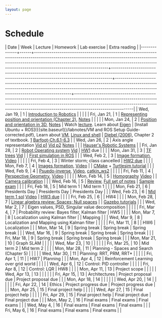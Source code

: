 ```yaml
---
layout: page
---
```

# Schedule

| Date         | Week | Lecture                                                                                                                                                                                                                                                                        | Homework                                                                                                                                                   | Lab exercise                                                                                                                                                                                                      | Extra reading                                                                                                                                                                                                                                                          |
|--------------+------+--------------------------------------------------------------------------------------------------------------------------------------------------------------------------------------------------------------------------------------------------------------------------------+------------------------------------------------------------------------------------------------------------------------------------------------------------+-------------------------------------------------------------------------------------------------------------------------------------------------------------------------------------------------------------------+------------------------------------------------------------------------------------------------------------------------------------------------------------------------------------------------------------------------------------------------------------------------|
| Wed, Jan 19, |    1 | [Introduction to Robotics]({{site.baseurl}}/slides/01-19-intro-to-robotics.html)                                                                                                                                                                                               |                                                                                                                                                            |                                                                                                                                                                                                                   |                                                                                                                                                                                                                                                                        |
| Fri, Jan 21, |    1 | [Representing position and orientation (Chapter 2)](https://drive.google.com/file/d/1-zbVbARtWxv-rtyrPm0-eUjj6bTp3UHN/view?usp=sharing), [Notes]({{site.baseurl}}/slides/01-21-coordinate-transformations-2D.pdf)                                                              |                                                                                                                                                            |                                                                                                                                                                                                                   |                                                                                                                                                                                                                                                                        |
| Mon, Jan 24, |    2 | [Position and orientation in 3D](https://drive.google.com/file/d/1NyJizoUiL2rYIY68DqhTMQzx-iDp1UHS/view?usp=sharing), [Notes]({{site.baseurl}}/slides/01-24-coordinate-transformations.pdf)                                                                                    | Watch [lecture](https://drive.google.com/file/d/1NyJizoUiL2rYIY68DqhTMQzx-iDp1UHS/view?usp=sharing). Learn about [Eigen](https://eigen.tuxfamily.org/dox/) | [Install Ubuntu + ROS]({{site.baseurl}}/labnotes/VM and ROS Setup Guide-corrected.pdf), Learn about [VM](https://www.virtualbox.org/manual/), [Linux and shell](https://missing.csail.mit.edu/2020/course-shell/) | [Diebel (2006)](https://www.astro.rug.nl/software/kapteyn-beta/_downloads/attitude.pdf), Chapter 2 of textbook. [1](https://natanaso.github.io/ece276a2021/ref/ECE276A_6_Rotations.pdf) [Barfoot-Ch.6.1-6.3](http://asrl.utias.utoronto.ca/~tdb/bib/barfoot_ser17.pdf) |
| Wed, Jan 26, |    2 | Axis angle representation [Vid p1](https://drive.google.com/file/d/1p-kiNmQEA0zEEz5css-Mtwo2OlQrXtQx/view?usp=sharing) [Vid p2](https://drive.google.com/file/d/1_Z6z9Zf4PqZods50yGVtwXWb1uiHaoSd/view?usp=sharing) [Notes]({{site.baseurl}}/slides/01-26-axis-angle.pdf)      |                                                                                                                                                            |                                                                                                                                                                                                                   | [Hauser's Robotic Systems](http://motion.pratt.duke.edu/RoboticSystems/3DRotations.html)                                                                                                                                                                               |
| Fri, Jan 28, |    2 | [Robot Operating system]({{site.baseurl}}/slides/01-28-ros-intro.html) [Vid](https://drive.google.com/file/d/11RT_oRep8qpHEPG20h3lN1FtvmXhwA2Z/view?usp=sharing)                                                                                                               | [HW1]({{site.baseurl}}/hw/hw1/hw1.pdf) due                                                                                                                 |                                                                                                                                                                                                                   |                                                                                                                                                                                                                                                                        |
| Mon, Jan 31, |    3 | [TF trees]({{site.baseurl}}/slides/01-31-tf-trees.html) [Vid](https://drive.google.com/file/d/1E_RLQXXK7_q4vZLIMbXoWTSya28qsEPq/view?usp=sharing)                                                                                                                              |                                                                                                                                                            | [First simulation in ROS](http://wiki.ros.org/turtlesim/Tutorials)                                                                                                                                                |                                                                                                                                                                                                                                                                        |
| Wed, Feb 2,  |    3 | [Image formation]({{site.baseurl}}/slides/02-02-image_formation_files/main.pdf.pdf), [Video](https://drive.google.com/file/d/11BMiG9IwmX_QoGnzq2lmhJT1Z5NaZkna/view?usp=sharing)                                                                                               |                                                                                                                                                            |                                                                                                                                                                                                                   |                                                                                                                                                                                                                                                                        |
| Fri, Feb 4,  |    3 | Winter storm; class cancelled                                                                                                                                                                                                                                                  | [HW2 due]({{site.baseurl}}/hw/hw2/hw2.pdf)                                                                                                                 |                                                                                                                                                                                                                   |                                                                                                                                                                                                                                                                        |
| Mon, Feb 7,  |    4 | [Images formation]({{site.baseurl}}/slides/02-07-image_formation_files/main.pdf.pdf), [Video](https://drive.google.com/file/d/1-Ex_u-W6GWelxwuVS7OgCgDjAatTDivt/view?usp=sharing)                                                                                              |                                                                                                                                                            | [CMake](https://cmake.org/cmake/help/latest/guide/tutorial/index.html) + [Turtlesim tutorial](http://wiki.ros.org/turtlesim/Tutorials)                                                                            |                                                                                                                                                                                                                                                                        |
| Wed, Feb 9,  |    4 | [Psuedo-inverse]({{site.baseurl}}/slides/02-09-image_formation_files/main.pdf),  [Video](https://drive.google.com/file/d/1T_A_bpVqs45yXTEuXgLYePlofOHjFGhO/view?usp=sharing), [catkin_ws2](https://github.com/wecacuee/ECE417-Mobile-Robots/tree/master/code/02-10/catkin_ws2) |                                                                                                                                                            |                                                                                                                                                                                                                   |                                                                                                                                                                                                                                                                        |
| Fri, Feb 11, |    4 | [Perspective Geometry]({{site.baseurl}}/slides/02-11-camera-calibration_files/main.pdf.pdf), [Video](https://drive.google.com/file/d/1nu-Olz96RdnnVZ6L-Du9ja_g6lvMDJnD/view?usp=sharing)                                                                                       |                                                                                                                                                            |                                                                                                                                                                                                                   |                                                                                                                                                                                                                                                                        |
| Mon, Feb 14, |    5 | [Homography]({{site.baseurl}}/slides/02-14-homography_files/main.pdf.pdf) [Video](https://drive.google.com/file/d/18L39j0_oLpYFKidZKfWuwSzQkNtx5NB5/view?usp=sharing)                                                                                                          |                                                                                                                                                            | [Camera calibration](https://docs.google.com/document/d/e/2PACX-1vR4nwLR9y5xaxC5W7s3r62LPNxPPAu-xUduaF0psDLC3QrU6BEK8ZPkCMUYme6uvWum-onWmFPylpN9/pub)                                                             |                                                                                                                                                                                                                                                                        |
| Wed, Feb 16, |    5 | [Review](https://drive.google.com/file/d/1Ar_nFyxTgqY8zzTZHKgwRR6P2Z6vYQqD/view?usp=sharing), [Full set of notes]({{site.baseurl}}/slides/02-16-review/main.pdf)                                                                                                               | [Sample exam]({{site.baseurl}}/exam/mt1/mt1.pdf.pdf)                                                                                                       |                                                                                                                                                                                                                   |                                                                                                                                                                                                                                                                        |
| Fri, Feb 18, |    5 | Mid term 1                                                                                                                                                                                                                                                                     | Mid term 1                                                                                                                                                 |                                                                                                                                                                                                                   |                                                                                                                                                                                                                                                                        |
| Mon, Feb 21, |    6 | Presidents Day                                                                                                                                                                                                                                                                 | Presidents Day                                                                                                                                             | Presidents Day                                                                                                                                                                                                    |                                                                                                                                                                                                                                                                        |
| Wed, Feb 23, |    6 | [Mid term 1 sol]({{site.baseurl}}/exam/02-18-mt1/mt1.pdf.pdf) [Video](https://drive.google.com/file/d/1wgY2LAw7LQnh_IyHY0XDAr2yorXta93Z/view?usp=sharing)                                                                                                                      | [HW3 due]({{site.baseurl}}/hw/hw3/hw3.pdf)                                                                                                                 |                                                                                                                                                                                                                   |                                                                                                                                                                                                                                                                        |
| Fri, Feb 25, |    6 |                                                                                                                                                                                                                                                                                | HW4                                                                                                                                                        |                                                                                                                                                                                                                   |                                                                                                                                                                                                                                                                        |
| Mon, Feb 28, |    7 | [Linear algebra review: Spaces; Null spaces]({{site.baseurl}}/slides/02-28-linear-algebra_files/main.pdf.pdf)                                                                                                                |                                                                                                                                                            | [Gazebo tutorials]({{site.baseurl}}/labnotes/02-28/gazebo-tutorials-car-demo/)                                                                                                                                                                             |                                                                                                                                                                                                                                                                        |
| Wed, Mar 2,  |    7 |  Eigen values, PSD, Singular value decomposition                                                                                                                                                                                                                                                |                                                                                                                                                            |                                                                                                                                                                                                                   |                                                                                                                                                                                                                                                                        |
| Fri, Mar 4,  |    7 | Probability review: Bayes filter, Kalman filter                                                                                                                                                                                                                                                                | HW5                                                                                                                                                        |                                                                                                                                                                                                                   |                                                                                                                                                                                                                                                                        |
| Mon, Mar 7,  |    8 | Localization using Kalman filter                                                                                                                                                                                                                                               |                                                                                                                                                            | Mapping                                                                                                                                                                                                           |                                                                                                                                                                                                                                                                        |
| Wed, Mar 9,  |    8 | Localization and Mapping using Kalman filter                                                                                                                                                                                                                                   |                                                                                                                                                            |                                                                                                                                                                                                                   |                                                                                                                                                                                                                                                                        |
| Fri, Mar 11, |    8 |                                                                                                                                                                                                                                                                                | HW6                                                                                                                                                        | Localization                                                                                                                                                                                                      |                                                                                                                                                                                                                                                                        |
| Mon, Mar 14, |    9 | Spring break                                                                                                                                                                                                                                                                   | Spring break                                                                                                                                               | Spring break                                                                                                                                                                                                      |                                                                                                                                                                                                                                                                        |
| Wed, Mar 16, |    9 | Spring break                                                                                                                                                                                                                                                                   | Spring break                                                                                                                                               | Spring break                                                                                                                                                                                                      |                                                                                                                                                                                                                                                                        |
| Fri, Mar 18, |    9 | Spring break                                                                                                                                                                                                                                                                   | Spring break                                                                                                                                               | Spring break                                                                                                                                                                                                      |                                                                                                                                                                                                                                                                        |
| Mon, Mar 21, |   10 | Graph SLAM                                                                                                                                                                                                                                                                     |                                                                                                                                                            |                                                                                                                                                                                                                   |                                                                                                                                                                                                                                                                        |
| Wed, Mar 23, |   10 |                                                                                                                                                                                                                                                                                |                                                                                                                                                            |                                                                                                                                                                                                                   |                                                                                                                                                                                                                                                                        |
| Fri, Mar 25, |   10 | Mid term 2                                                                                                                                                                                                                                                                     | Mid term 2                                                                                                                                                 |                                                                                                                                                                                                                   |                                                                                                                                                                                                                                                                        |
| Mon, Mar 28, |   11 | Planning - Spaces and Search (Chapter 5)                                                                                                                                                                                                                                       |                                                                                                                                                            |                                                                                                                                                                                                                   |                                                                                                                                                                                                                                                                        |
| Wed, Mar 30, |   11 | Planning: RRT, PRM, RRT*                                                                                                                                                                                                                                                       |                                                                                                                                                            |                                                                                                                                                                                                                   |                                                                                                                                                                                                                                                                        |
| Fri, Apr 1,  |   11 |                                                                                                                                                                                                                                                                                | HW7                                                                                                                                                        | Planning                                                                                                                                                                                                          |                                                                                                                                                                                                                                                                        |
| Mon, Apr 4,  |   12 | Reinforcement Learning over grid world                                                                                                                                                                                                                                         |                                                                                                                                                            |                                                                                                                                                                                                                   |                                                                                                                                                                                                                                                                        |
| Wed, Apr 6,  |   12 | Control: PID controller                                                                                                                                                                                                                                                        |                                                                                                                                                            |                                                                                                                                                                                                                   |                                                                                                                                                                                                                                                                        |
| Fri, Apr 8,  |   12 | Control: LQR                                                                                                                                                                                                                                                                   | HW8                                                                                                                                                        |                                                                                                                                                                                                                   |                                                                                                                                                                                                                                                                        |
| Mon, Apr 11, |   13 | Project scope                                                                                                                                                                                                                                                                  |                                                                                                                                                            |                                                                                                                                                                                                                   |                                                                                                                                                                                                                                                                        |
| Wed, Apr 13, |   13 |                                                                                                                                                                                                                                                                                |                                                                                                                                                            |                                                                                                                                                                                                                   |                                                                                                                                                                                                                                                                        |
| Fri, Apr 15, |   13 | Architectures                                                                                                                                                                                                                                                                  | Project proposal due                                                                                                                                       | Project proposal due                                                                                                                                                                                              |                                                                                                                                                                                                                                                                        |
| Mon, Apr 18, |   14 |                                                                                                                                                                                                                                                                                |                                                                                                                                                            |                                                                                                                                                                                                                   |                                                                                                                                                                                                                                                                        |
| Wed, Apr 20, |   14 |                                                                                                                                                                                                                                                                                |                                                                                                                                                            |                                                                                                                                                                                                                   |                                                                                                                                                                                                                                                                        |
| Fri, Apr 22, |   14 | Ethics                                                                                                                                                                                                                                                                         | Project progress due                                                                                                                                       | Project progress due                                                                                                                                                                                              |                                                                                                                                                                                                                                                                        |
| Mon, Apr 25, |   15 | Final project help                                                                                                                                                                                                                                                             |                                                                                                                                                            |                                                                                                                                                                                                                   |                                                                                                                                                                                                                                                                        |
| Wed, Apr 27, |   15 | Final project help                                                                                                                                                                                                                                                             |                                                                                                                                                            |                                                                                                                                                                                                                   |                                                                                                                                                                                                                                                                        |
| Fri, Apr 29, |   15 | Final project help                                                                                                                                                                                                                                                             | Final project due                                                                                                                                          | Final project due                                                                                                                                                                                                 |                                                                                                                                                                                                                                                                        |
| Mon, May 2,  |   16 | Final exams                                                                                                                                                                                                                                                                    | Final exams                                                                                                                                                | Final exams                                                                                                                                                                                                       |                                                                                                                                                                                                                                                                        |
| Wed, May 4,  |   16 | Final exams                                                                                                                                                                                                                                                                    | Final exams                                                                                                                                                | Final exams                                                                                                                                                                                                       |                                                                                                                                                                                                                                                                        |
| Fri, May 6,  |   16 | Final exams                                                                                                                                                                                                                                                                    | Final exams                                                                                                                                                | Final exams                                                                                                                                                                                                       |                                                                                                                                                                                                                                                                        |
